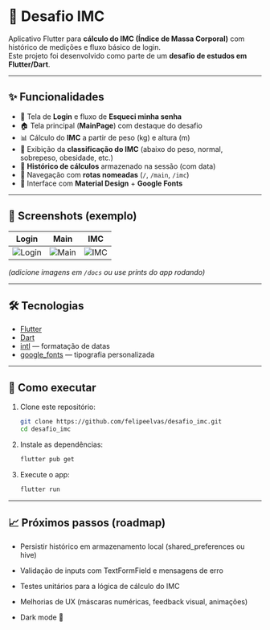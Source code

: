 # 📱 Desafio IMC

Aplicativo Flutter para **cálculo do IMC (Índice de Massa Corporal)** com histórico de medições e fluxo básico de login.  
Este projeto foi desenvolvido como parte de um **desafio de estudos em Flutter/Dart**.

---

## ✨ Funcionalidades

- 🔑 Tela de **Login** e fluxo de **Esqueci minha senha**
- 🏠 Tela principal (**MainPage**) com destaque do desafio
- 📊 Cálculo do **IMC** a partir de peso (kg) e altura (m)
- 🧮 Exibição da **classificação do IMC** (abaixo do peso, normal, sobrepeso, obesidade, etc.)
- 📜 **Histórico de cálculos** armazenado na sessão (com data)
- 🧭 Navegação com **rotas nomeadas** (`/`, `/main`, `/imc`)
- 🎨 Interface com **Material Design** + **Google Fonts**

---

## 📸 Screenshots (exemplo)

| Login | Main | IMC |
|-------|------|-----|
| ![Login](docs/login.png) | ![Main](docs/main.png) | ![IMC](docs/imc.png) |

*(adicione imagens em `/docs` ou use prints do app rodando)*

---

## 🛠️ Tecnologias

- [Flutter](https://flutter.dev/)
- [Dart](https://dart.dev/)
- [intl](https://pub.dev/packages/intl) — formatação de datas
- [google_fonts](https://pub.dev/packages/google_fonts) — tipografia personalizada


---

## 🚀 Como executar

1. Clone este repositório:
   ```bash
   git clone https://github.com/felipeelvas/desafio_imc.git
   cd desafio_imc
2. Instale as dependências:
   ```bash
   flutter pub get
3. Execute o app:
   ```bash
   flutter run
---

## 📈 Próximos passos (roadmap)

 - Persistir histórico em armazenamento local (shared_preferences ou hive)

 - Validação de inputs com TextFormField e mensagens de erro

 - Testes unitários para a lógica de cálculo do IMC

 - Melhorias de UX (máscaras numéricas, feedback visual, animações)

 - Dark mode 🌙

